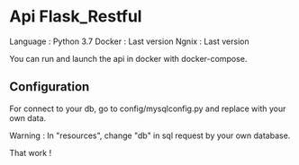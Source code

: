 # Api Flask_Restful
Language : Python 3.7
Docker : Last version
Ngnix : Last version

You can run and launch the api in docker with docker-compose.

## Configuration
For connect to your db, go to config/mysqlconfig.py and replace with your own data.

Warning : In "resources",  change "db" in sql request by your own database.

That work !



